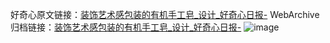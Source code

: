 好奇心原文链接：[装饰艺术感包装的有机手工皂_设计_好奇心日报-](https://www.qdaily.com/articles/2213.html)
WebArchive归档链接：[装饰艺术感包装的有机手工皂_设计_好奇心日报-](http://web.archive.org/web/20190623150944/https://www.qdaily.com/articles/2213.html)
![image](http://ww3.sinaimg.cn/large/007d5XDply1g3veropzoqj30u02pd1eq)